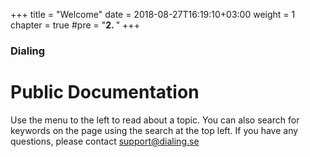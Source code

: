 +++
title = "Welcome"
date = 2018-08-27T16:19:10+03:00
weight = 1
chapter = true
#pre = "<b>2. </b>"
+++

### Dialing

# Public Documentation

Use the menu to the left to read about a topic. You can also search for keywords on the page using the search at the top left. If you have any questions, please contact support@dialing.se
